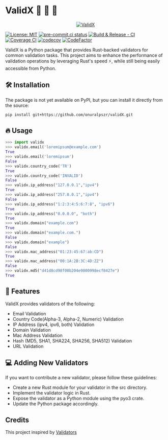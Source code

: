# ValidX  🦀 🤝 🐍

<p align="center">
  <a href="https://github.com/onuralpszr/validX"><img src="https://raw.githubusercontent.com/onuralpszr/validX/logo/validx_logo.png" alt="ValidX"></a>
</p>

[![License: MIT](https://img.shields.io/badge/License-MIT-yellow.svg)](https://opensource.org/licenses/MIT)
[![pre-commit.ci status](https://results.pre-commit.ci/badge/github/onuralpszr/validX/main.svg)](https://results.pre-commit.ci/latest/github/onuralpszr/validX/main)
[![Build & Release - CI](https://github.com/onuralpszr/validX/actions/workflows/CI.yml/badge.svg)](https://github.com/onuralpszr/validX/actions/workflows/CI.yml)
[![Coverage CI](https://github.com/onuralpszr/validX/actions/workflows/Coverage-CI.yml/badge.svg)](https://github.com/onuralpszr/validX/actions/workflows/Coverage-CI.yml)
[![codecov](https://codecov.io/gh/onuralpszr/validX/graph/badge.svg?token=NWUYIBUCBA)](https://codecov.io/gh/onuralpszr/validX)
[![CodeFactor](https://www.codefactor.io/repository/github/onuralpszr/validx/badge)](https://www.codefactor.io/repository/github/onuralpszr/validx)


ValidX is a Python package that provides Rust-backed validators for common validation tasks. This project aims to enhance the performance of validation operations by leveraging Rust's speed ⚡️, while still being easily accessible from Python.

## 🛠 Installation

The package is not yet available on PyPI, but you can install it directly from the source:

```bash
pip install git+https://github.com/onuralpszr/validX.git
```

## 🔥 Usage

```python
>>> import validx
>>> validx.email('loremipsum@example.com')
True
>>> validx.email('loremipsum')
False
>>> validx.country_code('TR')
True
>>> validx.country_code('INVALID')
False
>>> validx.ip_address("127.0.0.1","ipv4")
True
>>> validx.ip_address("257.0.0.1","ipv4")
False
>>> validx.ip_address("1:2:3:4:5:6:7:8", "ipv6")
True
>>> validx.ip_address("0.0.0.0", "both")
True
>>> validx.domain("example.com")
True
>>> validx.domain("example.com.")
False
>>> validx.domain("example")
False
>>> validx.mac_address("01:23:45:67:ab:CD")
True
>>> validx.mac_address("00:1A:2B:3C:4D:ZZ")
False
>>> validx.md5("d41d8cd98f00b204e9800998ecf8427e")
True

```

## 🔮 Features

ValidX provides validators of the following:

- Email Validation
- Country Code(Alpha-3, Alpha-2, Numeric) Validation
- IP Address (ipv4, ipv6, both) Validation
- Domain Validation
- Mac Address Validation
- Hash (MD5, SHA1, SHA224, SHA256, SHA512) Validation
- URL Validation

## 💻 Adding New Validators
If you want to contribute a new validator, please follow these guidelines:

* Create a new Rust module for your validator in the src directory.
* Implement the validator logic in Rust.
* Expose the validator as a Python module using the pyo3 crate.
* Update the Python package accordingly.

## Credits

This project inspired by [Validators](https://github.com/python-validators/validators)
